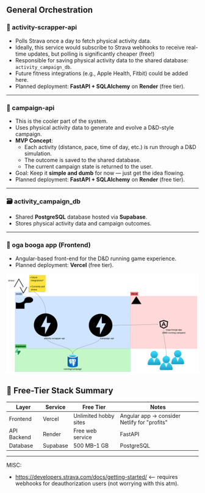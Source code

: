 
## General Orchestration

### 🏃 activity-scrapper-api
- Polls Strava once a day to fetch physical activity data.
- Ideally, this service would subscribe to Strava webhooks to receive real-time updates, but polling is significantly cheaper (free!)
- Responsible for saving physical activity data to the shared database: `activity_campaign_db`.
- Future fitness integrations (e.g., Apple Health, Fitbit) could be added here.
- Planned deployment: **FastAPI + SQLAlchemy** on **Render** (free tier).

---

### 🎯 campaign-api
- This is the cooler part of the system.
- Uses physical activity data to generate and evolve a D&D-style campaign.
- **MVP Concept**:
  - Each activity (distance, pace, time of day, etc.) is run through a D&D simulation.
  - The outcome is saved to the shared database.
  - The current campaign state is returned to the user.
- Goal: Keep it **simple and dumb** for now — just get the idea flowing.
- Planned deployment: **FastAPI + SQLAlchemy** on **Render** (free tier).

---

### 🗃️ activity_campaign_db
- Shared **PostgreSQL** database hosted via **Supabase**.
- Stores physical activity data and campaign outcomes.

---

### 🧙 oga booga app (Frontend)
- Angular-based front-end for the D&D running game experience.
- Planned deployment: **Vercel** (free tier).


![Workflow](assets/workflow.png)




## 🧱 Free-Tier Stack Summary

| Layer           | Service     | Free Tier                | Notes                                      |
|----------------|-------------|--------------------------|--------------------------------------------|
| Frontend        | Vercel      | Unlimited hobby sites    | Angular app → consider Netlify for "profits" |
| API Backend     | Render      | Free web service         | FastAPI                                    |
| Database        | Supabase    | 500 MB–1 GB              | PostgreSQL                                 |
---


MISC:
* https://developers.strava.com/docs/getting-started/ <-- requires webhooks for deauthorization users (not worrying with this atm).
